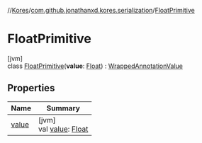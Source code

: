 //[Kores](../../../index.md)/[com.github.jonathanxd.kores.serialization](../index.md)/[FloatPrimitive](index.md)

# FloatPrimitive

[jvm]\
class [FloatPrimitive](index.md)(**value**: [Float](https://kotlinlang.org/api/latest/jvm/stdlib/kotlin/-float/index.html)) : [WrappedAnnotationValue](../-wrapped-annotation-value/index.md)

## Properties

| Name | Summary |
|---|---|
| [value](value.md) | [jvm]<br>val [value](value.md): [Float](https://kotlinlang.org/api/latest/jvm/stdlib/kotlin/-float/index.html) |
